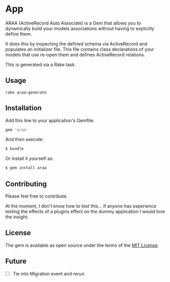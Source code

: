 # App
ARAA (ActiveRecord Auto Associate) is a Gem that allows you to dynamically build 
your models associations without having to explicitly define them.

It does this by inspecting the defined schema via ActiveRecord and populates 
an initializer file. This file contains class declarations of your models that 
use re-open them and defines ActiveRecord relations.

This is generated via a Rake task.

## Usage
`rake araa:generate`

## Installation
Add this line to your application's Gemfile:

```ruby
gem 'araa'
```

And then execute:
```bash
$ bundle
```

Or install it yourself as:
```bash
$ gem install araa
```

## Contributing
Please feel free to contribute.

At the moment, I don't know how to test this... If anyone has experience 
testing the effects of a plugins effect on the dummy application I would 
love the insight.

## License
The gem is available as open source under the terms of the [MIT License](https://opensource.org/licenses/MIT).

## Future

- [ ] Tie into Migration event and rerun
